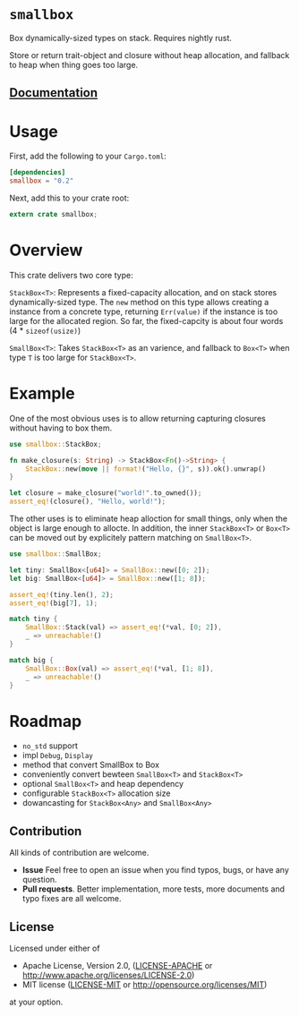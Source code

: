 # `smallbox`

Box dynamically-sized types on stack. Requires nightly rust.

Store or return trait-object and closure without heap allocation, and fallback to heap when thing goes too large.

## [**Documentation**](https://docs.rs/smallbox/)

# Usage
First, add the following to your `Cargo.toml`:

```toml
[dependencies]
smallbox = "0.2"
```

Next, add this to your crate root:

```rust
extern crate smallbox;
```


# Overview
This crate delivers two core type:

 `StackBox<T>`: Represents a fixed-capacity allocation, and on stack stores dynamically-sized type. The `new` method on this type allows creating a instance from a concrete type, returning `Err(value)` if the instance is too large for the allocated region. So far, the fixed-capcity is about four words (4 * `sizeof(usize)`)
 
 `SmallBox<T>`: Takes `StackBox<T>` as an varience, and fallback to `Box<T>` when type `T` is too large for `StackBox<T>`.


# Example
One of the most obvious uses is to allow returning capturing closures without having to box them.

```rust
use smallbox::StackBox;

fn make_closure(s: String) -> StackBox<Fn()->String> {
    StackBox::new(move || format!("Hello, {}", s)).ok().unwrap()
}

let closure = make_closure("world!".to_owned());
assert_eq!(closure(), "Hello, world!");
```

The other uses is to eliminate heap alloction for small things, only when the object is large enough to allocte. In addition, the inner `StackBox<T>` or `Box<T>` can be moved out by explicitely pattern matching on `SmallBox<T>`.

```rust
use smallbox::SmallBox;

let tiny: SmallBox<[u64]> = SmallBox::new([0; 2]);
let big: SmallBox<[u64]> = SmallBox::new([1; 8]);

assert_eq!(tiny.len(), 2);
assert_eq!(big[7], 1);

match tiny {
    SmallBox::Stack(val) => assert_eq!(*val, [0; 2]),
    _ => unreachable!()
}

match big {
    SmallBox::Box(val) => assert_eq!(*val, [1; 8]),
    _ => unreachable!()
}
```

# Roadmap
- `no_std` support
- impl `Debug`, `Display`
- method that convert SmallBox<T> to Box<T>
- conveniently convert bewteen `SmallBox<T>` and `StackBox<T>`
- optional `SmallBox<T>` and heap dependency
- configurable `StackBox<T>` allocation size
- dowancasting for `StackBox<Any>` and `SmallBox<Any>`


## Contribution

All kinds of contribution are welcome.

- **Issue** Feel free to open an issue when you find typos, bugs, or have any question.
- **Pull requests**. Better implementation, more tests, more documents and typo fixes are all welcome.


## License

Licensed under either of

 * Apache License, Version 2.0, ([LICENSE-APACHE](LICENSE-APACHE) or http://www.apache.org/licenses/LICENSE-2.0)
 * MIT license ([LICENSE-MIT](LICENSE-MIT) or http://opensource.org/licenses/MIT)

at your option.